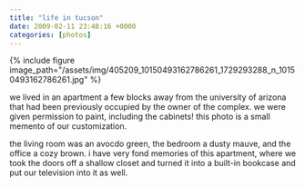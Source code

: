 ```yaml
---
title: "life in tucson"
date: 2009-02-11 23:48:16 +0000
categories: [photos]
---
```

{% include figure image_path="/assets/img/405209_10150493162786261_1729293288_n_10150493162786261.jpg" %}

<p>we lived in an apartment a few blocks away from the university of arizona that had been previously occupied by the owner of the complex. we were given permission to paint, including the cabinets! this photo is a small memento of our customization.</p>
<p>the living room was an avocdo green, the bedroom a dusty mauve, and the office a cozy brown. i have very fond memories of this apartment, where we took the doors off a shallow closet and turned it into a built-in bookcase and put our television into it as well.</p>